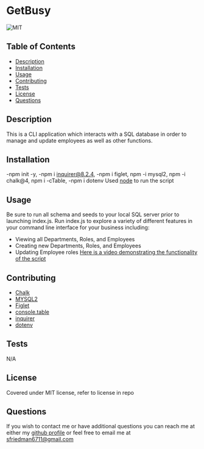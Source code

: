 # GetBusy
![MIT](https://img.shields.io/badge/license-MIT-green)
## Table of Contents
- [Description](#description)
- [Installation](#installation)
- [Usage](#usage)
- [Contributing](#contributing)
- [Tests](#tests)
- [License](#license)
- [Questions](#questions)
## Description
This is a CLI application which interacts with a SQL database in order to manage and update employees as well as other functions.
## Installation
-npm init -y, -npm i inquirer@8.2.4, -npm i figlet, npm -i mysql2, npm -i chalk@4, npm i -cTable, -npm i dotenv
Used [node](https://nodejs.org/en/) to run the script
## Usage
Be sure to run all schema and seeds to your local SQL server prior to launching index.js.
Run index.js to explore a variety of different features in your command line interface for your business including:
- Viewing all Departments, Roles, and Employees
- Creating new Departments, Roles, and Employees
- Updating Employee roles
[Here is a video demonstrating the functionality of the script](https://watch.screencastify.com/v/EErA4KXDXazBM1RAvVrP)<br>
## Contributing
- [Chalk](https://github.com/chalk/chalk)
- [MYSQL2](https://github.com/sidorares/node-mysql2#readme)
- [Figlet](https://github.com/patorjk/figlet.js#readme)
- [console.table](https://github.com/bahmutov/console.table)
- [inquirer](https://github.com/SBoudrias/Inquirer.js#readme)
- [dotenv](https://github.com/motdotla/dotenv#readme)
## Tests
N/A
## License
Covered under MIT license, refer to license in repo
## Questions
If you wish to contact me or have additional questions you can reach me at either my [github profile](https://github.com/reverofsuturb) or feel free to email me at [sfriedman6711@gmail.com](mailto:sfriedman6711@gmail.com)

